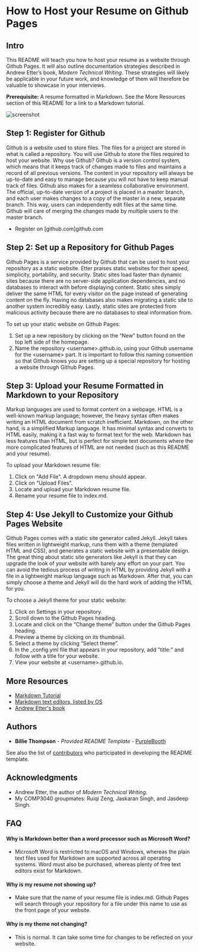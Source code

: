 # How to Host your Resume on Github Pages

## Intro
This README will teach you how to host your resume as a website through Github Pages. It will also outline documentation strategies described in Andrew Etter’s book, _Modern Technical Writing_. These strategies will likely be applicable in your future work, and knowledge of them will therefore be valuable to showcase in your interviews.

**Prerequisite:** A resume formatted in Markdown. See the More Resources section of this README for a link to a Markdown tutorial. 

![screenshot](https://media3.giphy.com/media/wkwZ2ffx6dHOlZMwJ1/giphy.gif)

## Step 1: Register for Github
Github is a website used to store files. The files for a project are stored in what is called a repository. You will use Github to store the files required to host your website. Why use Github? Github is a version control system, which means that it keeps track of changes made to files and maintains a record of all previous versions. The content in your repository will always be up-to-date and easy to manage because you will not have to keep manual track of files. Github also makes for a seamless collaborative environment. The official, up-to-date version of a project is placed in a master branch, and each user makes changes to a copy of the master in a new, separate branch. This way, users can independently edit files at the same time. Github will care of merging the changes made by multiple users to the master branch. 
- Register on [github.com]github.com


## Step 2: Set up a Repository for Github Pages
Github Pages is a service provided by Github that can be used to host your repository as a static website. Etter praises static websites for their speed, simplicity, portability, and security. Static sites load faster than dynamic sites because there are no server-side application dependencies, and no databases to interact with before displaying content. Static sites simply deliver the same HTML for every visitor on the page instead of generating content on the fly. Having no databases also makes migrating a static site to another system incredibly easy. Lastly, static sites are protected from malicious activity because there are no databases to steal information from. 

To set up your static website on Github Pages:
1. Set up a new repository by clicking on the “New” button found on the top left side of the homepage.
2. Name the repository \<username>.github.io, using your Github username for the \<username> part. It is important to follow this naming convention so that Github knows you are setting up a special repository for hosting a website through Github Pages. 

## Step 3: Upload your Resume Formatted in Markdown to your Repository
Markup languages are used to format content on a webpage. HTML is a well-known markup language; however, the heavy syntax often makes writing an HTML document from scratch inefficient. Markdown, on the other hand, is a simplified Markup language. It has minimal syntax and converts to HTML easily, making it a fast way to format text for the web. Markdown has less features than HTML, but is perfect for simple text documents where the more complicated features of HTML are not needed (such as this README and your resume). 

To upload your Markdown resume file:
1. Click on "Add File". A dropdown menu should appear. 
2. Click on "Upload Files".
3. Locate and upload your Markdown resume file.
4. Rename your resume file to index.md.  

## Step 4: Use Jekyll to Customize your Github Pages Website
Github Pages comes with a static site generator called Jekyll. Jekyll takes files written in lightweight markup, runs them with a theme (templated HTML and CSS), and generates a static website with a presentable design. The great thing about static site generators like Jekyll is that they can upgrade the look of your website with barely any effort on your part. You can avoid the tedious process of writing in HTML by providing Jekyll with a file in a lightweight markup language such as Markdown. After that, you can simply choose a theme and Jekyll will do the hard work of adding the HTML for you.

To choose a Jekyll theme for your static website:
1. Click on Settings in your repository.
2. Scroll down to the Github Pages heading.
3. Locate and click on the “Change theme” button under the Github Pages heading.
4. Preview a theme by clicking on its thumbnail.
5. Select a theme by clicking “Select theme”.
6. In the \_config.yml file that appears in your repository, add "title:" and follow with a title for your website.
7. View your website at \<username>.github.io. 

## More Resources
- [Markdown Tutorial](https://www.markdowntutorial.com/)
- [Markdown text editors, listed by OS](https://www.oberlo.ca/blog/markdown-editors)
- [Andrew Etter's book](https://www.amazon.ca/Modern-Technical-Writing-Introduction-Documentation-ebook/dp/B01A2QL9SS)

## Authors
- **Billie Thompson** - *Provided README Template* -
    [PurpleBooth](https://github.com/PurpleBooth)

See also the list of
[contributors](https://github.com/PurpleBooth/a-good-readme-template/contributors)
who participated in developing the README template.

## Acknowledgments
- Andrew Etter, the author of _Modern Technical Writing_.
- My COMP3040 groupmates: Ruiqi Zeng, Jaskaran Singh, and Jasdeep Singh.

## FAQ

#### Why is Markdown better than a word processor such as Microsoft Word?
- Microsoft Word is restricted to macOS and Windows, whereas the plain text files used for Markdown are supported across all operating systems. Word must also be purchased, whereas plenty of free text editors exist for Markdown.

#### Why is my resume not showing up?
- Make sure that the name of your resume file is index.md. Github Pages will search through your repository for a file under this name to use as the front page of your website. 

#### Why is my theme not changing?
- This is normal. It can take some time for changes to be reflected on your website.

